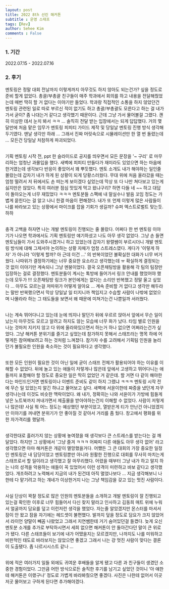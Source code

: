 ```yaml
---
layout: post
title: 2022 8th 선린 해커톤
subtitle : 운영 스태프
tags: [Rev]
author: Sehee Kim
comments : False
---
```


<h3> 1. 기간</h3>
2022.07.15 - 2022.07.16

<h3> 2. 후기</h3>
멘토링은 정말 대회 전날까지 이렇게까지 아무것도 하지 않아도 되는건가? 싶을 정도로 준비 할게 없었다. 총괄/부총괄 친구들이 매주 학과에서 회의를 하고 내용을 전달해줬었는데 매번 딱히 할 거 없다는 이야기만 들었다. 학과랑 직접적인 소통을 하지 않았던건 멘토링 관련된 일로 따로 부르신 적이 없기도 하고 총괄/부총괄도 모른다고 하는 걸 내가 가서 굳이? 좀 나대는거 같다고 생각했기 때문이다. 근데 그냥 가서 물어볼걸 그랬다. 괜히 이상한 데서 눈치 봐서 ㅋㅋ … 솔직히 전달 받는 입장에서는 되게 답답했다. 거의 몇 달만에 처음 맡은 임무가 멘토링 피피티 가이드 제작 및 당일날 멘토링 진행 방식 생각해두기였다. 맨날 생각만 하래 … 그래서 진짜 머릿속으로 시뮬레이션만 한 열 번 돌렸는데 … 모든건 당일날 처참하게 파괴되었다.<br><br>

기획 멘토링 시작 전, ppt 한 슬라이드로 공지를 띄우면서 모든 문장을 '~ 구리' 로 마무리하는 엄청난 과몰입을 했다. 새벽에 피피티 만들다가 재미라도 있었으면 하는 마음에 한거였는데 생각보다 반응이 좋았어서 꽤 뿌듯했다. 멘토 소개도 내가 해야하는 일인줄 몰랐는데 갑자기 내가 하게 된 상황이 되게 당황스러웠다. 무대 위에 처음 올라갔을 때는 엄청 떨려서 저 뒤에서도 손 떠는게 보이겠다 싶었는데 막상 또 다 나만 쳐다보고 있는게 싫지만은 않았다. 특히 여러분 점심 맛있게 먹고 왔냐구리? 하면 다들 네 ~~ 하고 대답이 돌아오는게 너무 재밌었다 ㅋㅋㅋ 멘토분들 스팩에 내 말실수나 발음 꼬임 정도는 가볍게 묻힌다는 걸 알고 나니 한결 마음이 편해졌다. 내가 또 언제 이렇게 많은 사람들이 나를 바라보고 있는 상황에서 마이크를 잡을 기회가 생길까? 슈퍼 엑스트로벌트 맞는듯. 하하<br><br>

충격 고백을 하자면 나는 개발 멘토링이 진행되는 줄 몰랐다. 어쩌다 한 번 멘토링 이야기가 나오면 학과에서도 기획 멘토링만 얘기하셨고 나도 아무 생각 없었다. 그냥 손 들면 멘토님들이 가서 도와주시겠거니 하고 있었는데 갑자기 왕렬쌤이 부르시더니 개발 멘토링 방식에 대해 그제서야 논의하는 상황 자체가 엄청 스트레스였다. 게다가 '이렇게 하자' 가 아니라 '이렇게 할까? 아 근데 이건 ...' 의 반복이었던 불확실한 대화가 너무 버거웠다. 나따위가 결정하기에는 너무 중요한 요소라고 생각했는데 ㅠ 확실하게 결정되는 것 없이 이야기만 계속되니 그냥 멘붕이었다. 결국 오픈채팅방을 활용해 각 팀의 팀장만 입장하는 걸로 결정했다. 멘토분들이 계시는 톡방에 들어가서 링크 안내를 했었어야 했는데 모두가 !!! 오픈채팅방 링크가 본인에게는 없다는 소리만 반복했고 정말 울고 싶었다 ... 아무도 모르는걸 저따위가 어떻게 알아요 ... 계속 준비할 거 없다고 생각만 해두라는 말만 반복했으면서 막상 당일날 일 터지니까 책임지고 수습할 사람이 나밖에 없었으며 나몰라라 하는 그 태도들을 보면서 왜 때문에 미쳐가는건 나뿐일까 서러웠다.<br><br>

나는 계속 뛰어다니고 있는데 눈에 띄지나 말던가 뒤에 우르르 앉아서 앞에서 무슨 일이 났는지 아무것도 모르고 알려고 하지도 않는 모습에 너무 화가 났다. 타임 별로 인원을 나눈 것마저 지키지 않고 다 위에 올라와있으면서 하는거 하나 없으면 어쩌라는건가 싶었다. 그냥 해커톤 분위기를 즐기고 싶었는데 참가하지 못해서 스태프라는 명목 하에 어떻게든 참여해보려고 하는 것처럼 느껴졌다. 참가자 수를 고려해서 기획팀 인원을 늘리던가 불필요한 인원을 축소하는 것이 필요하다고 생각했다.<br><br>

또한 모든 인원이 필요한 것이 아닌 일에 굳이 스태프 전체가 활용되어야 하는 이유를 이해할 수 없었다. 뒤에 놀고 있는 애들이 저렇게나 많은데 앞에서 고생하고 뛰어다니는 애들까지 포함해야 할 정도로 중요한 일은 딱히 없었던 거 같은데. 할 거면 다 같이 해야한다는 마인드인거면 멘토링이나 이벤트 준비도 같이 하지 그랬냐 ㅋㅋㅋ 멘토링 시작 전에 무슨 일 있었는지 알긴 하냐고 물어보고 싶다. 새벽에 서윤이한테 짜증을 냈던게 자꾸 생각나는데 이것도 비슷한 맥락이었다. 왜 내가, 정확히는 나와 서윤이가 가방에 힘들게 넣은 노트북까지 꺼내가면서 제출물을 받아야하는건지 이해할 수 없었다. 사람이 저렇게나 많은데! 사실 뭐 어느 정도는 예상했던 부분이었고, 열받은게 티가 안난건 아니었겠지만 이야기를 꺼내면 분위기가 안 좋아질 것 같아서 거리를 좀 뒀다. 창고에서 평화를 위한 자가격리를 했달까.<br><br>

생각한대로 흘러가지 않는 상황에 놓여졌을 때 생각보다 큰 스트레스를 받는다는 걸 깨달았다. 하지만 그 상황에서 '그냥 즐겨 ㅋㅋㅋ 어짜피 다른 애들도 아무 생각 없어' 라고 생각했으면 아마 해커톤은 개같이 멸망했을거다. 어쨌든 그 큰 대회의 가장 중요한 일정인 멘토링은 내 담당이었고 멘토링뿐만 아니라 원활한 진행으로 대회를 무사히 마치는게 스태프로서 할 일이라고 생각했고 잘 마무리했다. 어렸을 때부터 그냥 내가 하고 말지 하는 나의 성격을 악용하는 애들이 꼭 있었어서 이런 성격이 미련하고 바보 같다고 생각했었다. 개조하려고 노력해서 지금의 내가 된건데 아직 멀었나보다 ... 지금 생각해보니 나한테 다 맡기려고 하는 걔네가 이상한거지 나는 그냥 책임감을 갖고 있는 멋진 사람이다.<br><br>

사실 단상이 꽉찰 정도로 많은 인원의 멘토분들을 소개하고 개발 멘토링이 잘 진행되고 있는걸 확인한 이후로 너무 힘들어서 다신 찾지 말라고 인사하고 김동희 매트 위에 누워서 얼굴까지 담요를 덮고 이런저런 생각을 했었다. 자는줄 알았겠지만 몬스터를 마셔서 잠이 안 왔고 잠을 자기에는 헤드셋이 불편했다. 발까지 덮을 정도로 담요가 크지 않았어서 라이언 양말이 빼꼼 나왔었고 그래서 지연쌤한테 거기 숨어있던걸 들켰다. 늦게 오신 멘토분 소개를 추가로 부탁하시면서 세희 없으면 해커톤이 안 돌아간다던 말이 큰 위로가 됐다. 다른 스태프들이 보기에 내가 어땠을지는 모르겠지만, 나까지도 나를 미워하고 비판적인 태도로 바라보지는 않았으면 좋겠고 그래서 나는 걍 멋진 사람이 맞다는 결론이 도출됐다. 좀 나르시시스트 같나 ...<br><br>

위에 적은 여러가지 일들 외에도 귀여운 후배들을 알게 됐고 다른 과 친구들이 생겼던 소중한 경험이었다. 그만큼 어떤 방식으로든 솔직한 후기를 남기고 싶었던 것이니 ‘아 얘한테 해커톤은 이랬구나’ 정도로 가볍게 바라봐줬으면 좋겠다. 사진은 나한테 없어서 이곳저곳 물어보고 구하게 된다면 추가해야겠다.